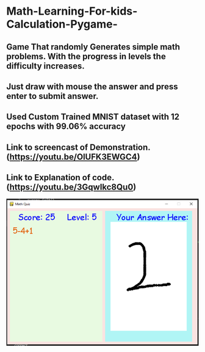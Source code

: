 # Math-Learning-For-kids-Calculation-Pygame-
## Game That randomly Generates simple math problems. With the progress in levels the difficulty increases.
## Just draw with mouse the answer and press enter to submit answer. 
## Used Custom Trained MNIST dataset with 12 epochs with 99.06% accuracy
## Link to screencast of Demonstration.  (https://youtu.be/OlUFK3EWGC4)
## Link to Explanation of code.  (https://youtu.be/3GqwIkc8Qu0)
![alt text](https://github.com/omrawal/Images/blob/master/MQ1.png?raw=true)
